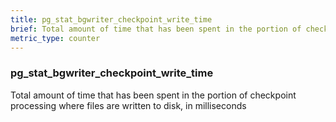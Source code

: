 ```yaml
---
title: pg_stat_bgwriter_checkpoint_write_time
brief: Total amount of time that has been spent in the portion of checkpoint processing where files are written to disk, in milliseconds
metric_type: counter
---
```

### pg_stat_bgwriter_checkpoint_write_time

Total amount of time that has been spent in the portion of checkpoint processing where files are written to disk, in milliseconds